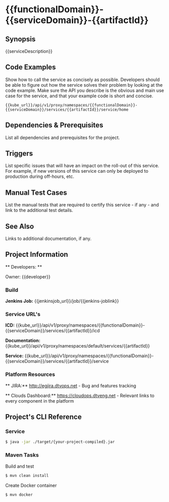 # {{functionalDomain}}-{{serviceDomain}}-{{artifactId}}
## Synopsis

{{serviceDescription}}

<!-- This section describes the service, providing an overview of the -->
<!-- purpose and function, as well as specific limitations or exclusions if -->
<!-- helpful (e.g. this service does not do 'x', see service 'xyz'). -->


## Code Examples

Show how to call the service as concisely as possible. Developers
should be able to figure out how the service solves their problem by
looking at the code example. Make sure the API you describe is the
obvious and main use case for the service, and that your example code
is short and concise.

``` http
{{kube_url}}/api/v1/proxy/namespaces/{{functionalDomain}}-{{serviceDomain}}/services/{{artifactId}}/service/home
```


## Dependencies & Prerequisites

List all dependencies and prerequisites for the project.


## Triggers

List specific issues that will have an impact on the roll-out of this
service. For example, if new versions of this service can only be
deployed to production during off-hours, etc.


## Manual Test Cases

List the manual tests that are required to certify this service - if
any - and link to the additional test details.


## See Also

Links to additional documentation, if any.



## Project Information
** Developers: **

Owner: {{developer}}

### Build
**Jenkins Job:** {{jenkinsjob_url}}/job/{{jenkins-joblink}}

### Service URL's
**ICD:** {{kube_url}}/api/v1/proxy/namespaces/{{functionalDomain}}-{{serviceDomain}}/services/{{artifactId}}/icd

**Documentation:** {{kube_url}}/api/v1/proxy/namespaces/default/services/{{artifactId}}

**Service:** {{kube_url}}/api/v1/proxy/namespaces/{{functionalDomain}}-{{serviceDomain}}/services/{{artifactId}}/service

### Platform Resources
** JIRA:** http://egjira.dtvops.net - Bug and features tracking

** Clouds Dashboard:** https://cloudops.dtveng.net - Relevant links to every component in the platform

## Project's CLI Reference
### Service
````bash
$ java -jar ./target/{your-project-compiled}.jar
````

### Maven Tasks
Build and test
````bash
$ mvn clean install
````

Create Docker container
````bash
$ mvn docker
````